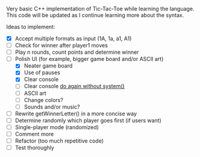 Very basic C++ implementation of Tic-Tac-Toe while learning the language. This code will be updated as I continue learning more about the syntax.

Ideas to implement:
- [x] Accept multiple formats as input (1A, 1a, a1, A1)
- [ ] Check for winner after player1 moves
- [ ] Play n rounds, count points and determine winner
- [ ] Polish UI (for example, bigger game board and/or ASCII art)
	- [x] Neater game board 
	- [x] Use of pauses	
	- [x] Clear console
	- [ ] Clear console [do again without system()](../lib-ncurses/README.md)
	- [ ] ASCII art
	- [ ] Change colors?
	- [ ] Sounds and/or music?
- [ ] Rewrite getWinnerLetter() in a more concise way
- [ ] Determine randomly which player goes first (if users want)
- [ ] Single-player mode (randomized)
- [ ] Comment more
- [ ] Refactor (too much repetitive code)
- [ ] Test thoroughly